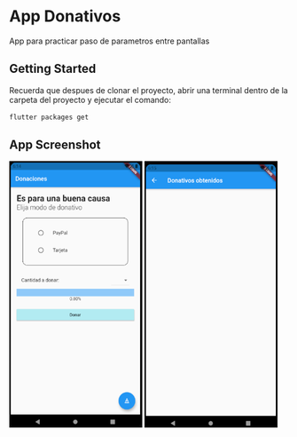 # App Donativos

App para practicar paso de parametros entre pantallas

## Getting Started

Recuerda que despues de clonar el proyecto, abrir una terminal dentro de la carpeta del proyecto y ejecutar el comando:

```sh
flutter packages get
``` 

## App Screenshot


<img src="screenshot/Capture0.PNG" width="240" height="480" />

<img src="screenshot/Capture1.PNG" width="240" height="480" />

